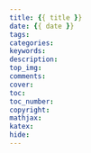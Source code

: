 ```yaml
---
title: {{ title }}
date: {{ date }}
tags:
categories:
keywords:
description:
top_img: 
comments:
cover:  
toc: 
toc_number:
copyright:
mathjax:
katex:
hide:
---
```

